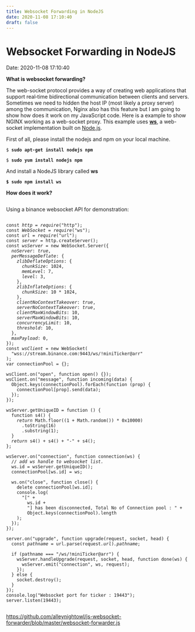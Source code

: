 ```yaml
---
title: Websocket Forwarding in NodeJS 
date: 2020-11-08 17:10:40 
draft: false
---
```

# Websocket Forwarding in NodeJS
Date: 2020-11-08 17:10:40

<!-- wp:paragraph {"fontSize":"medium"} -->
<p class="has-medium-font-size"><strong>What is websocket forwarding?</strong></p>
<!-- /wp:paragraph -->

<!-- wp:paragraph -->
<p>The web-socket&nbsp;protocol provides a way of creating web applications that support real‑time bidirectional communication between clients and servers.&nbsp; Sometimes we need to hidden the host IP (most likely a proxy server) among the communication, Nginx also has this feature but I am going to show how does it work on my JavaScript code. Here is a example to show NGINX working as a web-socket proxy. This example uses&nbsp;<a rel="noreferrer noopener" target="_blank" href="https://github.com/einaros/ws"><strong>ws</strong></a>, a web-socket implementation built on&nbsp;<a rel="noreferrer noopener" target="_blank" href="https://nodejs.org/en/">Node.js</a>.</p>
<!-- /wp:paragraph -->

<!-- wp:paragraph -->
<p>First of all, please install the nodejs and npm on your local machine.</p>
<!-- /wp:paragraph -->

<!-- wp:code -->
<pre class="wp-block-code"><code>$ <strong>sudo apt-get install nodejs npm</strong></code></pre>
<!-- /wp:code -->

<!-- wp:code -->
<pre class="wp-block-code"><code>$ <strong>sudo yum install nodejs npm</strong></code></pre>
<!-- /wp:code -->

<!-- wp:paragraph -->
<p>And install a NodeJS library called <strong>ws</strong></p>
<!-- /wp:paragraph -->

<!-- wp:code -->
<pre class="wp-block-code"><code><strong>$ sudo npm install ws</strong></code></pre>
<!-- /wp:code -->

<!-- wp:paragraph {"fontSize":"medium"} -->
<p class="has-medium-font-size"><strong>How does it work?</strong></p>
<!-- /wp:paragraph -->

<!-- wp:image {"id":560,"sizeSlug":"large","linkDestination":"none"} -->
<figure class="wp-block-image size-large"><img src="https://curiosityforever.files.wordpress.com/2020/11/websocket-forwarding.png?w=611" alt="" class="wp-image-560" /></figure>
<!-- /wp:image -->

<!-- wp:paragraph -->
<p>Using a binance websocket API for demonstration:</p>
<!-- /wp:paragraph -->

<!-- wp:code -->
<pre class="wp-block-code"><code>
const<em>&nbsp;http&nbsp;</em>=<em>&nbsp;require</em>("http");
const<em>&nbsp;WebSocket&nbsp;</em>=<em>&nbsp;require</em>("ws");
const<em>&nbsp;url&nbsp;</em>=<em>&nbsp;require</em>("url");
const<em>&nbsp;server&nbsp;</em>=<em>&nbsp;</em>http<em>.</em>createServer();
const<em>&nbsp;wsServer&nbsp;</em>=<em>&nbsp;</em>new<em>&nbsp;</em>WebSocket<em>.</em>Server({
<em>&nbsp;&nbsp;noServer</em>:<em>&nbsp;true</em>,
<em>&nbsp;&nbsp;perMessageDeflate</em>:<em>&nbsp;</em>{
<em>&nbsp;&nbsp;&nbsp;&nbsp;zlibDeflateOptions</em>:<em>&nbsp;</em>{
<em>&nbsp;&nbsp;&nbsp;&nbsp;&nbsp;&nbsp;chunkSize</em>:<em>&nbsp;</em>1024,
<em>&nbsp;&nbsp;&nbsp;&nbsp;&nbsp;&nbsp;memLevel</em>:<em>&nbsp;</em>7,
<em>&nbsp;&nbsp;&nbsp;&nbsp;&nbsp;&nbsp;level</em>:<em>&nbsp;</em>3,
<em>&nbsp;&nbsp;&nbsp;&nbsp;</em>},
<em>&nbsp;&nbsp;&nbsp;&nbsp;zlibInflateOptions</em>:<em>&nbsp;</em>{
<em>&nbsp;&nbsp;&nbsp;&nbsp;&nbsp;&nbsp;chunkSize</em>:<em>&nbsp;</em>10<em>&nbsp;</em>*<em>&nbsp;</em>1024,
<em>&nbsp;&nbsp;&nbsp;&nbsp;</em>},
<em>&nbsp;&nbsp;&nbsp;&nbsp;clientNoContextTakeover</em>:<em>&nbsp;true</em>,
<em>&nbsp;&nbsp;&nbsp;&nbsp;serverNoContextTakeover</em>:<em>&nbsp;true</em>,
<em>&nbsp;&nbsp;&nbsp;&nbsp;clientMaxWindowBits</em>:<em>&nbsp;</em>10,
<em>&nbsp;&nbsp;&nbsp;&nbsp;serverMaxWindowBits</em>:<em>&nbsp;</em>10,
<em>&nbsp;&nbsp;&nbsp;&nbsp;concurrencyLimit</em>:<em>&nbsp;</em>10,
<em>&nbsp;&nbsp;&nbsp;&nbsp;threshold</em>:<em>&nbsp;</em>10,
<em>&nbsp;&nbsp;</em>},
<em>&nbsp;&nbsp;maxPayload</em>:<em>&nbsp;</em>0,
});
const<em>&nbsp;wsClient&nbsp;</em>=<em>&nbsp;</em>new<em>&nbsp;</em>WebSocket(
<em>&nbsp;&nbsp;</em>"wss://stream.binance.com:9443/ws/!miniTicker@arr"
);
var<em>&nbsp;</em>connectionPool<em>&nbsp;</em>=<em>&nbsp;</em>{};

wsClient<em>.</em>on("open",&nbsp;function&nbsp;open()&nbsp;{});
wsClient<em>.</em>on("message",&nbsp;function&nbsp;incoming(data)&nbsp;{
&nbsp;&nbsp;Object<em>.</em>keys(connectionPool)<em>.</em>forEach(function&nbsp;(prop)&nbsp;{
&nbsp;&nbsp;&nbsp;&nbsp;connectionPool&#091;prop]<em>.</em>send(data);
&nbsp;&nbsp;});
});

wsServer<em>.</em>getUniqueID&nbsp;=&nbsp;function&nbsp;()&nbsp;{
&nbsp;&nbsp;function&nbsp;s4()&nbsp;{
&nbsp;&nbsp;&nbsp;&nbsp;<em>return</em>&nbsp;Math<em>.</em>floor((1&nbsp;+&nbsp;Math<em>.</em>random())&nbsp;*&nbsp;0x10000)
&nbsp;&nbsp;&nbsp;&nbsp;&nbsp;&nbsp;<em>.</em>toString(16)
&nbsp;&nbsp;&nbsp;&nbsp;&nbsp;&nbsp;<em>.</em>substring(1);
&nbsp;&nbsp;}
&nbsp;&nbsp;<em>return</em>&nbsp;s4()&nbsp;+&nbsp;s4()&nbsp;+&nbsp;"-"&nbsp;+&nbsp;s4();
};

wsServer<em>.</em>on("connection",&nbsp;function&nbsp;connection(ws)&nbsp;{
&nbsp;&nbsp;//<em>&nbsp;add&nbsp;ws&nbsp;handle&nbsp;to&nbsp;websocket&nbsp;list.</em>
&nbsp;&nbsp;ws<em>.</em>id&nbsp;=&nbsp;wsServer<em>.</em>getUniqueID();
&nbsp;&nbsp;connectionPool&#091;ws<em>.</em>id]&nbsp;=&nbsp;ws;

&nbsp;&nbsp;ws<em>.</em>on("close",&nbsp;function&nbsp;close()&nbsp;{
&nbsp;&nbsp;&nbsp;&nbsp;delete&nbsp;connectionPool&#091;ws<em>.</em>id];
&nbsp;&nbsp;&nbsp;&nbsp;console<em>.</em>log(
&nbsp;&nbsp;&nbsp;&nbsp;&nbsp;&nbsp;"&#091;"&nbsp;+
&nbsp;&nbsp;&nbsp;&nbsp;&nbsp;&nbsp;&nbsp;&nbsp;ws<em>.</em>id&nbsp;+
&nbsp;&nbsp;&nbsp;&nbsp;&nbsp;&nbsp;&nbsp;&nbsp;"]&nbsp;has&nbsp;been&nbsp;disconnected,&nbsp;Total&nbsp;No&nbsp;of&nbsp;Connection&nbsp;pool&nbsp;:&nbsp;"&nbsp;+
&nbsp;&nbsp;&nbsp;&nbsp;&nbsp;&nbsp;&nbsp;&nbsp;Object<em>.</em>keys(connectionPool)<em>.</em>length
&nbsp;&nbsp;&nbsp;&nbsp;);
&nbsp;&nbsp;});
});

server<em>.</em>on("upgrade",&nbsp;function&nbsp;upgrade(request,&nbsp;socket,&nbsp;head)&nbsp;{
&nbsp;&nbsp;const<em>&nbsp;pathname&nbsp;</em>=<em>&nbsp;</em>url<em>.</em>parse(request<em>.url</em>)<em>.pathname</em>;

&nbsp;&nbsp;if&nbsp;(pathname&nbsp;===&nbsp;"/ws/!miniTicker@arr")&nbsp;{
&nbsp;&nbsp;&nbsp;&nbsp;wsServer<em>.</em>handleUpgrade(request,&nbsp;socket,&nbsp;head,&nbsp;function&nbsp;done(ws)&nbsp;{
&nbsp;&nbsp;&nbsp;&nbsp;&nbsp;&nbsp;wsServer<em>.</em>emit("connection",&nbsp;ws,&nbsp;request);
&nbsp;&nbsp;&nbsp;&nbsp;});
&nbsp;&nbsp;}&nbsp;else&nbsp;{
&nbsp;&nbsp;&nbsp;&nbsp;socket<em>.</em>destroy();
&nbsp;&nbsp;}
});
console<em>.</em>log("Websocket&nbsp;port&nbsp;for&nbsp;ticker&nbsp;:&nbsp;19443");
server<em>.</em>listen(19443);

</code></pre>
<!-- /wp:code -->

<!-- wp:paragraph -->
<p><a href="https://github.com/alleynightowl/js-websocket-forwarder/blob/master/websocket-forwarder.js">https://github.com/alleynightowl/js-websocket-forwarder/blob/master/websocket-forwarder.js</a></p>
<!-- /wp:paragraph -->
